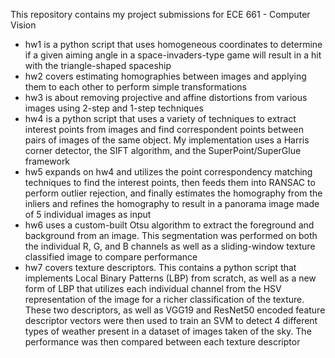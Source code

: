 This repository contains my project submissions for ECE 661 - Computer Vision
- hw1 is a python script that uses homogeneous coordinates to determine if a given aiming angle in a space-invaders-type game will result in a hit with the triangle-shaped spaceship
- hw2 covers estimating homographies between images and applying them to each other to perform simple transformations
- hw3 is about removing projective and affine distortions from various images using 2-step and 1-step techniques
- hw4 is a python script that uses a variety of techniques to extract interest points from images and find correspondent points between pairs of images of the same object. My implementation uses a Harris corner detector, the SIFT algorithm, and the SuperPoint/SuperGlue framework
- hw5 expands on hw4 and utilizes the point correspondency matching techniques to find the interest points, then feeds them into RANSAC to perform outlier rejection, and finally estimates the homography from the inliers and refines the homography to result in a panorama image made of 5 individual images as input
- hw6 uses a custom-built Otsu algorithm to extract the foreground and background from an image. This segmentation was performed on both the individual R, G, and B channels as well as a sliding-window texture classified image to compare performance
- hw7 covers texture descriptors. This contains a python script that implements Local Binary Patterns (LBP) from scratch, as well as a new form of LBP that utilizes each individual channel from the HSV representation of the image for a richer classification of the texture. These two descriptors, as well as VGG19 and ResNet50 encoded feature descriptor vectors were then used to train an SVM to detect 4 different types of weather present in a dataset of images taken of the sky. The performance was then compared between each texture descriptor
